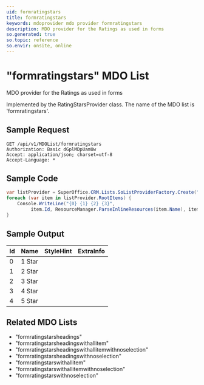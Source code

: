 ```yaml
---
uid: formratingstars
title: formratingstars
keywords: mdoprovider mdo provider formratingstars
description: MDO provider for the Ratings as used in forms
so.generated: true
so.topic: reference
so.envir: onsite, online
---
```


# "formratingstars" MDO List
MDO provider for the Ratings as used in forms



Implemented by the <see cref="T:SuperOffice.CRM.Lists.RatingStarsProvider">RatingStarsProvider</see> class.
The name of the MDO list is 'formratingstars'.




## Sample Request

```http!
GET /api/v1/MDOList/formratingstars
Authorization: Basic dGplMDpUamUw
Accept: application/json; charset=utf-8
Accept-Language: *

```

## Sample Code
```cs
var listProvider = SuperOffice.CRM.Lists.SoListProviderFactory.Create("formratingstars", forceFlatList: true);
foreach (var item in listProvider.RootItems) {
    Console.WriteLine("{0} {1} {2} {3}", 
         item.Id, ResourceManager.ParseInlineResources(item.Name), item.StyleHint, item.ExtraInfo);
}
```

## Sample Output

|Id   | Name  |StyleHint|ExtraInfo |
| --- | ----- | ------- | -------- |
|0|1 Star|||
|1|2 Star|||
|2|3 Star|||
|3|4 Star|||
|4|5 Star|||


## Related MDO Lists

* "formratingstarsheadings"
* "formratingstarsheadingswithallitem"
* "formratingstarsheadingswithallitemwithnoselection"
* "formratingstarsheadingswithnoselection"
* "formratingstarswithallitem"
* "formratingstarswithallitemwithnoselection"
* "formratingstarswithnoselection"
